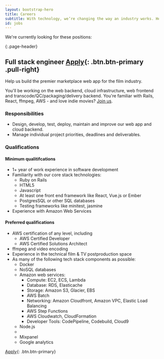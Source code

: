 ```yaml
---
layout: bootstrap-hero
title: Careers
subtitle: With technology, we’re changing the way an industry works. Help us build it.
id: jobs
---
```

We're currently looking for these positions:

{:.page-header}
## Full stack engineer [Apply](https://filmhub.zendesk.com/hc/en-us/requests/new){: .btn.btn-primary .pull-right}

Help us build the premier marketplace web app for the film industry.

You'll be working on the web backend, cloud infrastructure, web frontend and transcode/QC/packaging/delivery backend. You're familiar with Rails, React, ffmpeg, AWS - and love indie movies? [Join us](https://filmhub.zendesk.com/hc/en-us/requests/new).

### Responsibilities

- Design, develop, test, deploy, maintain and improve our web app and cloud backend.
- Manage individual project priorities, deadlines and deliverables.

### Qualifications

#### Minimum qualitifcations

- 1+ year of work experience in software development
- Familiarity with our core stack technologies:
  + Ruby on Rails
  + HTML5
  + Javascript
  + At least one front end framework like React, Vue.js or Ember
  + PostgresSQL or other SQL databases
  + Testing frameworks like minitest, jasmine
- Experience with Amazon Web Services

#### Preferred qualifications

- AWS certification of any level, including
  + AWS Certified Developer
  + AWS Certified Solutions Architect
- ffmpeg and video encoding
- Experience in the technical film & TV postproduction space
- As many of the following tech stack components as possible:
  + Docker
  + NoSQL databases
  + Amazon web services:
    + Compute: EC2, ECS, Lambda
    + Database: RDS, Elasticache
    + Storage: Amazon S3, Glacier, EBS
    + AWS Batch
    + Networking: Amazon Cloudfront, Amazon VPC, Elastic Load Balancing
    + AWS Step Functions
    + AWS Cloudwatch, CloudFormation
    + Developer Tools: CodePipeline, Codebuild, Cloud9
  + Node.js
  +
  + Mixpanel
  + Google analytics

[Apply](https://filmhub.zendesk.com/hc/en-us/requests/new){: .btn.btn-primary}
